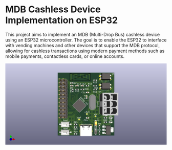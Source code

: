 # MDB Cashless Device Implementation on ESP32
This project aims to implement an MDB (Multi-Drop Bus) cashless device using an ESP32 microcontroller. The goal is to enable the ESP32 to interface with vending machines and other devices that support the MDB protocol, allowing for cashless transactions using modern payment methods such as mobile payments, contactless cards, or online accounts.

![MDB Cashless Device](../mdb-slave-esp32s3_pcb.png)
